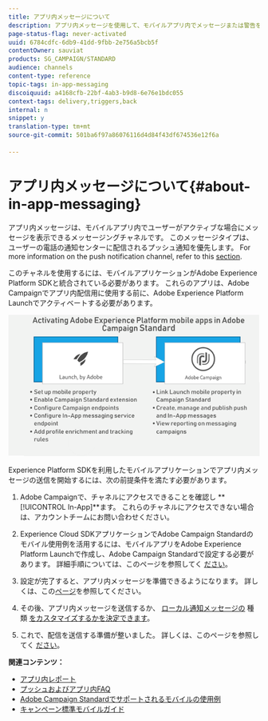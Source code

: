 ```yaml
---
title: アプリ内メッセージについて
description: アプリ内メッセージを使用して、モバイルアプリ内でメッセージまたは警告を表示します。
page-status-flag: never-activated
uuid: 6784cdfc-6db9-41dd-9fbb-2e756a5bcb5f
contentOwner: sauviat
products: SG_CAMPAIGN/STANDARD
audience: channels
content-type: reference
topic-tags: in-app-messaging
discoiquuid: a4168cfb-22bf-4ab3-b9d8-6e76e1bdc055
context-tags: delivery,triggers,back
internal: n
snippet: y
translation-type: tm+mt
source-git-commit: 501ba6f97a86076116d4d84f43df674536e12f6a

---
```



# アプリ内メッセージについて{#about-in-app-messaging}

アプリ内メッセージは、モバイルアプリ内でユーザーがアクティブな場合にメッセージを表示できるメッセージングチャネルです。 このメッセージタイプは、ユーザーの電話の通知センターに配信されるプッシュ通知を優先します。 For more information on the push notification channel, refer to this [section](../../channels/using/about-push-notifications.md).

このチャネルを使用するには、モバイルアプリケーションがAdobe Experience Platform SDKと統合されている必要があります。 これらのアプリは、Adobe Campaignでアプリ内配信用に使用する前に、Adobe Experience Platform Launchでアクティベートする必要があります。

![](assets/launch_campaign.png)

Experience Platform SDKを利用したモバイルアプリケーションでアプリ内メッセージの送信を開始するには、次の前提条件を満たす必要があります。

1. Adobe Campaignで、チャネルにアクセスできることを確認し **[!UICONTROL In-App]**ます。 これらのチャネルにアクセスできない場合は、アカウントチームにお問い合わせください。

1. Experience Cloud SDKアプリケーションでAdobe Campaign Standardのモバイル使用例を活用するには、モバイルアプリをAdobe Experience Platform Launchで作成し、Adobe Campaign Standardで設定する必要があります。 詳細手順については、このページを参照してく [ださい](https://helpx.adobe.com/campaign/kb/configuring-app-sdk.html)。

1. 設定が完了すると、アプリ内メッセージを準備できるようになります。 詳しくは、この[ページ](../../channels/using/preparing-and-sending-an-in-app-message.md#preparing-your-in-app-message)を参照してください。

1. その後、アプリ内メッセージを送信するか、 [ローカル通知メッセージの](../../channels/using/customizing-an-in-app-message.md) 種類 [をカスタマイズするかを決定できます](../../channels/using/customizing-an-in-app-message.md#customizing-a-local-notification-message-type)。

1. これで、配信を送信する準備が整いました。 詳しくは、このページを参照してく [ださい](../../channels/using/preparing-and-sending-an-in-app-message.md#sending-your-in-app-message)。

**関連コンテンツ：**

* [アプリ内レポート](../../reporting/using/in-app-report.md)
* [プッシュおよびアプリ内FAQ](https://helpx.adobe.com/campaign/kb/push_inapp_faq.html)
* [Adobe Campaign Standardでサポートされるモバイルの使用例](https://helpx.adobe.com/campaign/kb/configure-launch-rules-acs-use-cases.html)
* [キャンペーン標準モバイルガイド](https://helpx.adobe.com/campaign/kb/acs-mobile.html)
